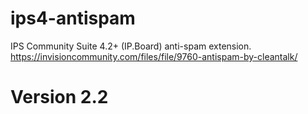 # ips4-antispam
IPS Community Suite 4.2+ (IP.Board) anti-spam extension.
https://invisioncommunity.com/files/file/9760-antispam-by-cleantalk/
# Version 2.2